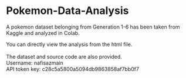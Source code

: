 # Pokemon-Data-Analysis
A pokemon dataset belonging from Generation 1-6 has been taken from Kaggle and analyzed in Colab.

You can directly view the analysis from the html file. <br><br>
The dataset and source code are also provided.
<br>
Username: nafisazmain<br>
API token key: c28c5a5800a5094db9863858af7bb0f7 

